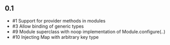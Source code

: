 ## 0.1

* #1 Support for provider methods in modules
* #3 Allow binding of generic types
* #9 Module superclass with noop implementation of Module.configure(..)
* #10 Injecting Map with arbitrary key type 